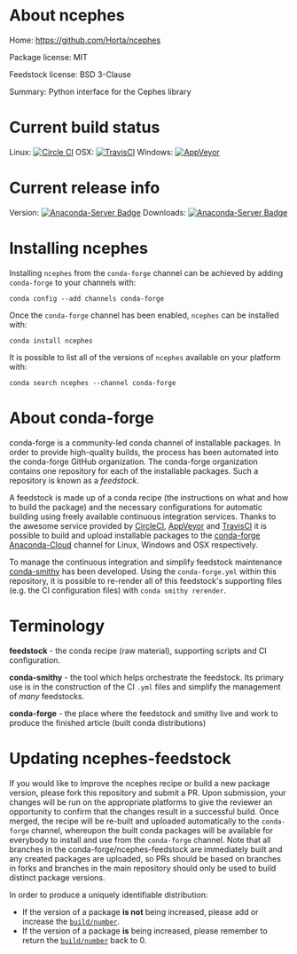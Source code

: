 About ncephes
=============

Home: https://github.com/Horta/ncephes

Package license: MIT

Feedstock license: BSD 3-Clause

Summary: Python interface for the Cephes library



Current build status
====================

Linux: [![Circle CI](https://circleci.com/gh/conda-forge/ncephes-feedstock.svg?style=shield)](https://circleci.com/gh/conda-forge/ncephes-feedstock)
OSX: [![TravisCI](https://travis-ci.org/conda-forge/ncephes-feedstock.svg?branch=master)](https://travis-ci.org/conda-forge/ncephes-feedstock)
Windows: [![AppVeyor](https://ci.appveyor.com/api/projects/status/github/conda-forge/ncephes-feedstock?svg=True)](https://ci.appveyor.com/project/conda-forge/ncephes-feedstock/branch/master)

Current release info
====================
Version: [![Anaconda-Server Badge](https://anaconda.org/conda-forge/ncephes/badges/version.svg)](https://anaconda.org/conda-forge/ncephes)
Downloads: [![Anaconda-Server Badge](https://anaconda.org/conda-forge/ncephes/badges/downloads.svg)](https://anaconda.org/conda-forge/ncephes)

Installing ncephes
==================

Installing `ncephes` from the `conda-forge` channel can be achieved by adding `conda-forge` to your channels with:

```
conda config --add channels conda-forge
```

Once the `conda-forge` channel has been enabled, `ncephes` can be installed with:

```
conda install ncephes
```

It is possible to list all of the versions of `ncephes` available on your platform with:

```
conda search ncephes --channel conda-forge
```


About conda-forge
=================

conda-forge is a community-led conda channel of installable packages.
In order to provide high-quality builds, the process has been automated into the
conda-forge GitHub organization. The conda-forge organization contains one repository
for each of the installable packages. Such a repository is known as a *feedstock*.

A feedstock is made up of a conda recipe (the instructions on what and how to build
the package) and the necessary configurations for automatic building using freely
available continuous integration services. Thanks to the awesome service provided by
[CircleCI](https://circleci.com/), [AppVeyor](http://www.appveyor.com/)
and [TravisCI](https://travis-ci.org/) it is possible to build and upload installable
packages to the [conda-forge](https://anaconda.org/conda-forge)
[Anaconda-Cloud](http://docs.anaconda.org/) channel for Linux, Windows and OSX respectively.

To manage the continuous integration and simplify feedstock maintenance
[conda-smithy](http://github.com/conda-forge/conda-smithy) has been developed.
Using the ``conda-forge.yml`` within this repository, it is possible to re-render all of
this feedstock's supporting files (e.g. the CI configuration files) with ``conda smithy rerender``.


Terminology
===========

**feedstock** - the conda recipe (raw material), supporting scripts and CI configuration.

**conda-smithy** - the tool which helps orchestrate the feedstock.
                   Its primary use is in the construction of the CI ``.yml`` files
                   and simplify the management of *many* feedstocks.

**conda-forge** - the place where the feedstock and smithy live and work to
                  produce the finished article (built conda distributions)


Updating ncephes-feedstock
==========================

If you would like to improve the ncephes recipe or build a new
package version, please fork this repository and submit a PR. Upon submission,
your changes will be run on the appropriate platforms to give the reviewer an
opportunity to confirm that the changes result in a successful build. Once
merged, the recipe will be re-built and uploaded automatically to the
`conda-forge` channel, whereupon the built conda packages will be available for
everybody to install and use from the `conda-forge` channel.
Note that all branches in the conda-forge/ncephes-feedstock are
immediately built and any created packages are uploaded, so PRs should be based
on branches in forks and branches in the main repository should only be used to
build distinct package versions.

In order to produce a uniquely identifiable distribution:
 * If the version of a package **is not** being increased, please add or increase
   the [``build/number``](http://conda.pydata.org/docs/building/meta-yaml.html#build-number-and-string).
 * If the version of a package **is** being increased, please remember to return
   the [``build/number``](http://conda.pydata.org/docs/building/meta-yaml.html#build-number-and-string)
   back to 0.
